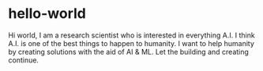 # hello-world
Hi world, I am a research scientist who is interested in everything A.I. 
I think A.I. is one of the best things to happen to humanity.
I want to help humanity by creating solutions with the aid of AI & ML.
Let the building and creating continue. 
